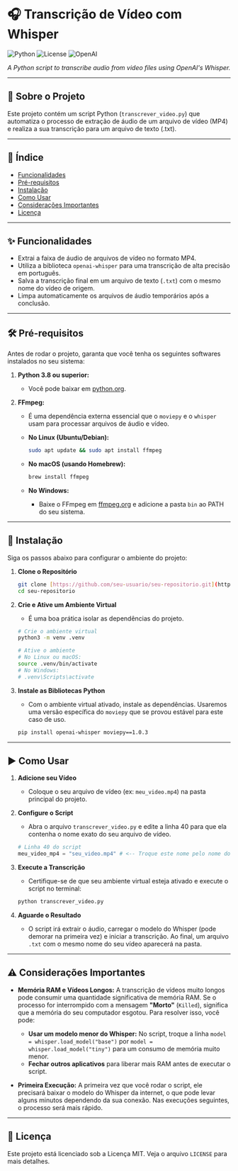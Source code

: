 # 🎧 Transcrição de Vídeo com Whisper

![Python](https://img.shields.io/badge/Python-3.8%2B-blue?logo=python)
![License](https://img.shields.io/badge/License-MIT-green)
![OpenAI](https://img.shields.io/badge/Made%20with-Whisper-orange)

*A Python script to transcribe audio from video files using OpenAI's Whisper.*

---

## 📝 Sobre o Projeto

Este projeto contém um script Python (`transcrever_video.py`) que automatiza o processo de extração de áudio de um arquivo de vídeo (MP4) e realiza a sua transcrição para um arquivo de texto (.txt).

---

## 📖 Índice

- [Funcionalidades](#-funcionalidades)
- [Pré-requisitos](#-pré-requisitos)
- [Instalação](#-instalação)
- [Como Usar](#-como-usar)
- [Considerações Importantes](#-considerações-importantes)
- [Licença](#-licença)

---

## ✨ Funcionalidades

-   Extrai a faixa de áudio de arquivos de vídeo no formato MP4.
-   Utiliza a biblioteca `openai-whisper` para uma transcrição de alta precisão em português.
-   Salva a transcrição final em um arquivo de texto (`.txt`) com o mesmo nome do vídeo de origem.
-   Limpa automaticamente os arquivos de áudio temporários após a conclusão.

---

## 🛠️ Pré-requisitos

Antes de rodar o projeto, garanta que você tenha os seguintes softwares instalados no seu sistema:

1.  **Python 3.8 ou superior:**
    -   Você pode baixar em [python.org](https://www.python.org/downloads/).

2.  **FFmpeg:**
    -   É uma dependência externa essencial que o `moviepy` e o `whisper` usam para processar arquivos de áudio e vídeo.

    -   **No Linux (Ubuntu/Debian):**
        ```bash
        sudo apt update && sudo apt install ffmpeg
        ```
    -   **No macOS (usando Homebrew):**
        ```bash
        brew install ffmpeg
        ```
    -   **No Windows:**
        -   Baixe o FFmpeg em [ffmpeg.org](https://ffmpeg.org/download.html) e adicione a pasta `bin` ao PATH do seu sistema.

---

## 🚀 Instalação

Siga os passos abaixo para configurar o ambiente do projeto:

1.  **Clone o Repositório**
    ```bash
    git clone [https://github.com/seu-usuario/seu-repositorio.git](https://github.com/seu-usuario/seu-repositorio.git)
    cd seu-repositorio
    ```

2.  **Crie e Ative um Ambiente Virtual**
    -   É uma boa prática isolar as dependências do projeto.

    ```bash
    # Crie o ambiente virtual
    python3 -m venv .venv

    # Ative o ambiente
    # No Linux ou macOS:
    source .venv/bin/activate
    # No Windows:
    # .venv\Scripts\activate
    ```

3.  **Instale as Bibliotecas Python**
    -   Com o ambiente virtual ativado, instale as dependências. Usaremos uma versão específica do `moviepy` que se provou estável para este caso de uso.

    ```bash
    pip install openai-whisper moviepy==1.0.3
    ```

---

## ▶️ Como Usar

1.  **Adicione seu Vídeo**
    -   Coloque o seu arquivo de vídeo (ex: `meu_video.mp4`) na pasta principal do projeto.

2.  **Configure o Script**
    -   Abra o arquivo `transcrever_video.py` e edite a linha 40 para que ela contenha o nome exato do seu arquivo de vídeo.

    ```python
    # Linha 40 do script
    meu_video_mp4 = "seu_video.mp4" # <-- Troque este nome pelo nome do seu vídeo
    ```

3.  **Execute a Transcrição**
    -   Certifique-se de que seu ambiente virtual esteja ativado e execute o script no terminal:

    ```bash
    python transcrever_video.py
    ```

4.  **Aguarde o Resultado**
    -   O script irá extrair o áudio, carregar o modelo do Whisper (pode demorar na primeira vez) e iniciar a transcrição. Ao final, um arquivo `.txt` com o mesmo nome do seu vídeo aparecerá na pasta.

---

## ⚠️ Considerações Importantes

-   **Memória RAM e Vídeos Longos:** A transcrição de vídeos muito longos pode consumir uma quantidade significativa de memória RAM. Se o processo for interrompido com a mensagem **"Morto"** (`Killed`), significa que a memória do seu computador esgotou. Para resolver isso, você pode:
    -   **Usar um modelo menor do Whisper:** No script, troque a linha `model = whisper.load_model("base")` por `model = whisper.load_model("tiny")` para um consumo de memória muito menor.
    -   **Fechar outros aplicativos** para liberar mais RAM antes de executar o script.

-   **Primeira Execução:** A primeira vez que você rodar o script, ele precisará baixar o modelo do Whisper da internet, o que pode levar alguns minutos dependendo da sua conexão. Nas execuções seguintes, o processo será mais rápido.

---

## 📜 Licença

Este projeto está licenciado sob a Licença MIT. Veja o arquivo `LICENSE` para mais detalhes.
